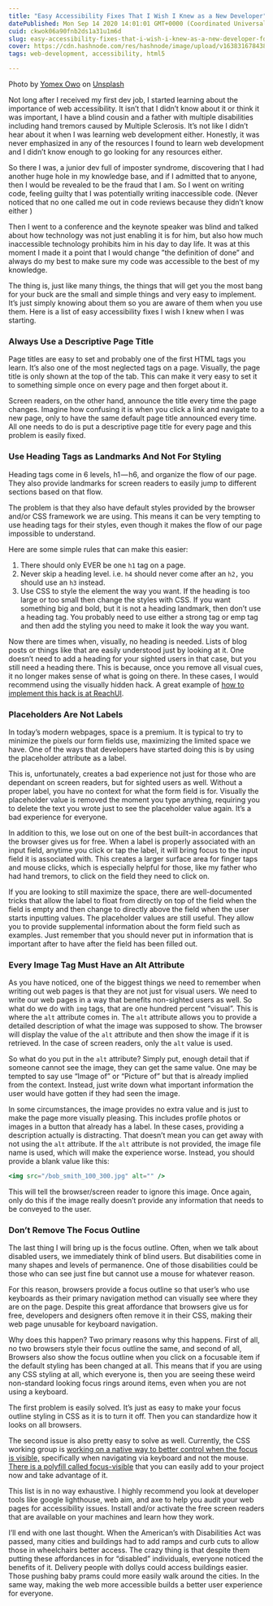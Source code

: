 ```yaml
---
title: "Easy Accessibility Fixes That I Wish I Knew as a New Developer"
datePublished: Mon Sep 14 2020 14:01:01 GMT+0000 (Coordinated Universal Time)
cuid: ckwok06a90fnb2ds1a31u1m6d
slug: easy-accessibility-fixes-that-i-wish-i-knew-as-a-new-developer-fd5c11b08b4a
cover: https://cdn.hashnode.com/res/hashnode/image/upload/v1638316784384/JQuPaVmWy.jpeg
tags: web-development, accessibility, html5

---
```


Photo by [Yomex Owo](https://unsplash.com/@yomex4life?utm_source=medium&utm_medium=referral) on [Unsplash](https://unsplash.com?utm_source=medium&utm_medium=referral)

Not long after I received my first dev job, I started learning about the importance of web accessibility. It isn’t that I didn’t know about it or think it was important, I have a blind cousin and a father with multiple disabilities including hand tremors caused by Multiple Sclerosis. It’s not like I didn’t hear about it when I was learning web development either. Honestly, it was never emphasized in any of the resources I found to learn web development and I didn’t know enough to go looking for any resources either.

So there I was, a junior dev full of imposter syndrome, discovering that I had another huge hole in my knowledge base, and if I admitted that to anyone, then I would be revealed to be the fraud that I am. So I went on writing code, feeling guilty that I was potentially writing inaccessible code. (Never noticed that no one called me out in code reviews because they didn’t know either )

Then I went to a conference and the keynote speaker was blind and talked about how technology was not just enabling it is for him, but also how much inaccessible technology prohibits him in his day to day life. It was at this moment I made it a point that I would change ”the definition of done” and always do my best to make sure my code was accessible to the best of my knowledge.

The thing is, just like many things, the things that will get you the most bang for your buck are the small and simple things and very easy to implement. It’s just simply knowing about them so you are aware of them when you use them. Here is a list of easy accessibility fixes I wish I knew when I was starting.

### Always Use a Descriptive Page Title

Page titles are easy to set and probably one of the first HTML tags you learn. It’s also one of the most neglected tags on a page. Visually, the page title is only shown at the top of the tab. This can make it very easy to set it to something simple once on every page and then forget about it.

Screen readers, on the other hand, announce the title every time the page changes. Imagine how confusing it is when you click a link and navigate to a new page, only to have the same default page title announced every time. All one needs to do is put a descriptive page title for every page and this problem is easily fixed.

### Use Heading Tags as Landmarks And Not For Styling

Heading tags come in 6 levels, h1 — h6, and organize the flow of our page. They also provide landmarks for screen readers to easily jump to different sections based on that flow.

The problem is that they also have default styles provided by the browser and/or CSS framework we are using. This means it can be very tempting to use heading tags for their styles, even though it makes the flow of our page impossible to understand.

Here are some simple rules that can make this easier:

1.  There should only EVER be one `h1` tag on a page.
2.  Never skip a heading level. i.e. `h4` should never come after an `h2,` you should use an `h3` instead.
3.  Use CSS to style the element the way you want. If the heading is too large or too small then change the styles with CSS. If you want something big and bold, but it is not a heading landmark, then don’t use a heading tag. You probably need to use either a strong tag or emp tag and then add the styling you need to make it look the way you want.

Now there are times when, visually, no heading is needed. Lists of blog posts or things like that are easily understood just by looking at it. One doesn’t need to add a heading for your sighted users in that case, but you still need a heading there. This is because, once you remove all visual cues, it no longer makes sense of what is going on there. In these cases, I would recommend using the visually hidden hack. A great example of [how to implement this hack is at ReachUI](https://reach.tech/visually-hidden/#:~:text=Provides%20text%20for%20screen%20readers,icon%20and%20ignores%20the%20text.).

### Placeholders Are Not Labels

In today’s modern webpages, space is a premium. It is typical to try to minimize the pixels our form fields use, maximizing the limited space we have. One of the ways that developers have started doing this is by using the placeholder attribute as a label.

This is, unfortunately, creates a bad experience not just for those who are dependant on screen readers, but for sighted users as well. Without a proper label, you have no context for what the form field is for. Visually the placeholder value is removed the moment you type anything, requiring you to delete the text you wrote just to see the placeholder value again. It’s a bad experience for everyone.

In addition to this, we lose out on one of the best built-in accordances that the browser gives us for free. When a label is properly associated with an input field, anytime you click or tap the label, it will bring focus to the input field it is associated with. This creates a larger surface area for finger taps and mouse clicks, which is especially helpful for those, like my father who had hand tremors, to click on the field they need to click on.

If you are looking to still maximize the space, there are well-documented tricks that allow the label to float from directly on top of the field when the field is empty and then change to directly above the field when the user starts inputting values. The placeholder values are still useful. They allow you to provide supplemental information about the form field such as examples. Just remember that you should never put in information that is important after to have after the field has been filled out.

### Every Image Tag Must Have an Alt Attribute

As you have noticed, one of the biggest things we need to remember when writing out web pages is that they are not just for visual users. We need to write our web pages in a way that benefits non-sighted users as well. So what do we do with `img` tags, that are one hundred percent “visual”. This is where the `alt` attribute comes in. The `alt` attribute allows you to provide a detailed description of what the image was supposed to show. The browser will display the value of the `alt` attribute and then show the image if it is retrieved. In the case of screen readers, only the `alt` value is used.

So what do you put in the `alt` attribute? Simply put, enough detail that if someone cannot see the image, they can get the same value. One may be tempted to say use “Image of” or “Picture of” but that is already implied from the context. Instead, just write down what important information the user would have gotten if they had seen the image.

In some circumstances, the image provides no extra value and is just to make the page more visually pleasing. This includes profile photos or images in a button that already has a label. In these cases, providing a description actually is distracting. That doesn’t mean you can get away with not using the `alt` attribute. If the `alt` attribute is not provided, the image file name is used, which will make the experience worse. Instead, you should provide a blank value like this:

```jsx
<img src="/bob_smith_100_300.jpg" alt="" />
```

This will tell the browser/screen reader to ignore this image. Once again, only do this if the image really doesn’t provide any information that needs to be conveyed to the user.

### Don’t Remove The Focus Outline

The last thing I will bring up is the focus outline. Often, when we talk about disabled users, we immediately think of blind users. But disabilities come in many shapes and levels of permanence. One of those disabilities could be those who can see just fine but cannot use a mouse for whatever reason.

For this reason, browsers provide a focus outline so that user’s who use keyboards as their primary navigation method can visually see where they are on the page. Despite this great affordance that browsers give us for free, developers and designers often remove it in their CSS, making their web page unusable for keyboard navigation.

Why does this happen? Two primary reasons why this happens. First of all, no two browsers style their focus outline the same, and second of all, Browsers also show the focus outline when you click on a focusable item if the default styling has been changed at all. This means that if you are using any CSS styling at all, which everyone is, then you are seeing these weird non-standard looking focus rings around items, even when you are not using a keyboard.

The first problem is easily solved. It’s just as easy to make your focus outline styling in CSS as it is to turn it off. Then you can standardize how it looks on all browsers.

The second issue is also pretty easy to solve as well. Currently, the CSS working group is [working on a native way to better control when the focus is visible,](https://github.com/WICG/focus-visible/blob/HEAD/explainer.md) specifically when navigating via keyboard and not the mouse. [There is a polyfill called focus-visible](https://www.npmjs.com/package/focus-visible) that you can easily add to your project now and take advantage of it.

This list is in no way exhaustive. I highly recommend you look at developer tools like google lighthouse, web aim, and axe to help you audit your web pages for accessibility issues. Install and/or activate the free screen readers that are available on your machines and learn how they work.

I’ll end with one last thought. When the American’s with Disabilities Act was passed, many cities and buildings had to add ramps and curb cuts to allow those in wheelchairs better access. The crazy thing is that despite them putting these affordances in for “disabled” individuals, everyone noticed the benefits of it. Delivery people with dollys could access buildings easier. Those pushing baby prams could more easily walk around the cities. In the same way, making the web more accessible builds a better user experience for everyone.
